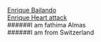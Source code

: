 [Enrique Bailando](https://www.youtube.com/watch?v=NUsoVlDFqZg)  
[Enrique Heart attack](https://www.youtube.com/watch?v=sC2nElyx7Ds)  
######I am fathima Almas  
######I am from Switzerland  
